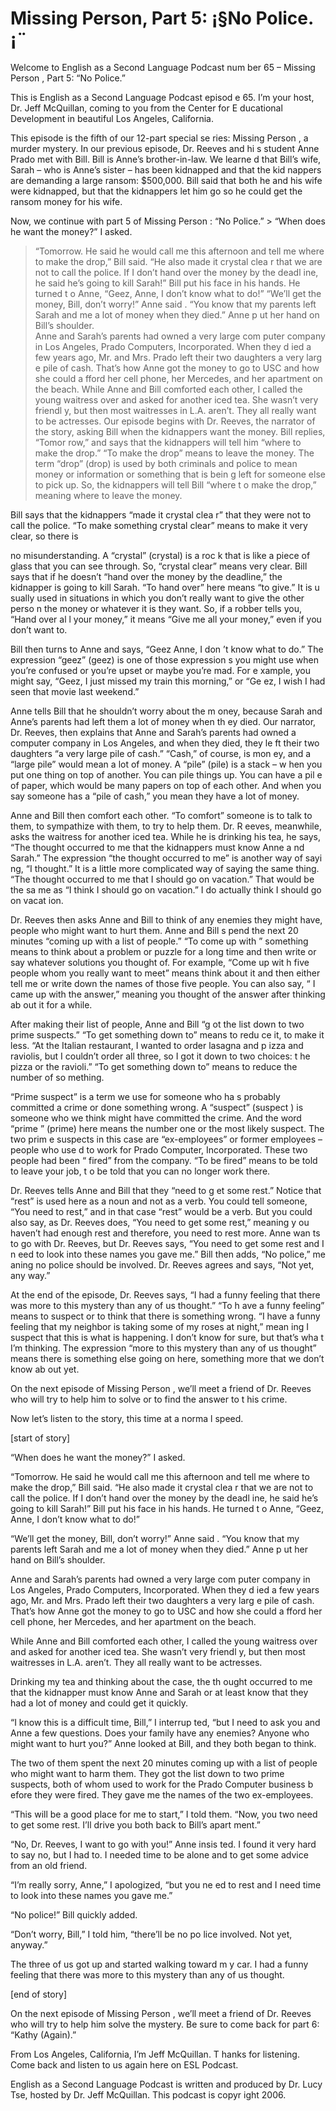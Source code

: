 # Missing Person, Part 5: ¡§No Police.¡¨

Welcome to English as a Second Language Podcast num ber 65 – Missing Person , Part 5: “No Police.” 

This is English as a Second Language Podcast episod e 65. I’m your host, Dr. Jeff McQuillan, coming to you from the Center for E ducational Development in beautiful Los Angeles, California.  

This episode is the fifth of our 12-part special se ries: Missing Person , a murder mystery. In our previous episode, Dr. Reeves and hi s student Anne Prado met with Bill. Bill is Anne’s brother-in-law. We learne d that Bill’s wife, Sarah – who is Anne’s sister – has been kidnapped and that the kid nappers are demanding a large ransom: $500,000. Bill said that both he and his wife were kidnapped, but that the kidnappers let him go so he could get the ransom money for his wife.  

Now, we continue with part 5 of Missing Person : “No Police.” > “When does he want the money?” I asked. 
> “Tomorrow. He said he would call me this afternoon and tell me where to make the drop,” Bill said. “He also made it crystal clea r that we are not to call the police. If I don’t hand over the money by the deadl ine, he said he’s going to kill Sarah!” Bill put his face in his hands. He turned t o Anne, “Geez, Anne, I don’t know what to do!” 
> “We’ll get the money, Bill, don’t worry!” Anne said . “You know that my parents left Sarah and me a lot of money when they died.” Anne p ut her hand on Bill’s shoulder.  
> Anne and Sarah’s parents had owned a very large com puter company in Los Angeles, Prado Computers, Incorporated. When they d ied a few years ago, Mr. and Mrs. Prado left their two daughters a very larg e pile of cash. That’s how Anne got the money to go to USC and how she could a fford her cell phone, her Mercedes, and her apartment on the beach. 
> While Anne and Bill comforted each other, I called the young waitress over and asked for another iced tea. She wasn’t very friendl y, but then most waitresses in L.A. aren’t. They all really want to be actresses. 
> Our episode begins with Dr. Reeves, the narrator of  the story, asking Bill when the kidnappers want the money. Bill replies, “Tomor row,” and says that the kidnappers will tell him “where to make the drop.” “To make the drop” means to leave the money. The term “drop” (drop) is used by both criminals and police to mean money or information or something that is bein g left for someone else to pick up. So, the kidnappers will tell Bill “where t o make the drop,” meaning where to leave the money. 

Bill says that the kidnappers “made it crystal clea r” that they were not to call the police. “To make something crystal clear” means to make it very clear, so there is  

no misunderstanding. A “crystal” (crystal) is a roc k that is like a piece of glass that you can see through. So, “crystal clear” means  very clear. Bill says that if he doesn’t “hand over the money by the deadline,” the kidnapper is going to kill Sarah. “To hand over” here means “to give.” It is u sually used in situations in which you don’t really want to give the other perso n the money or whatever it is they want. So, if a robber tells you, “Hand over al l your money,” it means “Give me all your money,” even if you don’t want to.  

Bill then turns to Anne and says, “Geez Anne, I don ’t know what to do.” The expression “geez” (geez) is one of those expression s you might use when you’re confused or you’re upset or maybe you’re mad. For e xample, you might say, “Geez, I just missed my train this morning,” or “Ge ez, I wish I had seen that movie last weekend.”  

Anne tells Bill that he shouldn’t worry about the m oney, because Sarah and Anne’s parents had left them a lot of money when th ey died. Our narrator, Dr. Reeves, then explains that Anne and Sarah’s parents  had owned a computer company in Los Angeles, and when they died, they le ft their two daughters “a very large pile of cash.” “Cash,” of course, is mon ey, and a “large pile” would mean a lot of money. A “pile” (pile) is a stack – w hen you put one thing on top of another. You can pile things up. You can have a pil e of paper, which would be many papers on top of each other. And when you say someone has a “pile of cash,” you mean they have a lot of money.  

Anne and Bill then comfort each other. “To comfort”  someone is to talk to them, to sympathize with them, to try to help them. Dr. R eeves, meanwhile, asks the waitress for another iced tea. While he is drinking  his tea, he says, “The thought occurred to me that the kidnappers must know Anne a nd Sarah.” The expression “the thought occurred to me” is another way of sayi ng, “I thought.” It is a little more complicated way of saying the same thing. “The  thought occurred to me that I should go on vacation.” That would be the sa me as “I think I should go on vacation.” I do actually think I should go on vacat ion. 

Dr. Reeves then asks Anne and Bill to think of any enemies they might have, people who might want to hurt them. Anne and Bill s pend the next 20 minutes “coming up with a list of people.” “To come up with ” something means to think about a problem or puzzle for a long time and then write or say whatever solutions you thought of. For example, “Come up wit h five people whom you really want to meet” means think about it and then either tell me or write down the names of those five people. You can also say, “ I came up with the answer,” meaning you thought of the answer after thinking ab out it for a while. 

After making their list of people, Anne and Bill “g ot the list down to two prime suspects.” “To get something down to” means to redu ce it, to make it less. “At the Italian restaurant, I wanted to order lasagna and p izza and raviolis, but I couldn’t order all three, so I got it down to two choices: t he pizza or the ravioli.” “To get something down to” means to reduce the number of so mething.  

“Prime suspect” is a term we use for someone who ha s probably committed a crime or done something wrong. A “suspect” (suspect ) is someone who we think might have committed the crime. And the word “prime ” (prime) here means the number one or the most likely suspect. The two prim e suspects in this case are “ex-employees” or former employees – people who use d to work for Prado Computer, Incorporated. These two people had been “ fired” from the company. “To be fired” means to be told to leave your job, t o be told that you can no longer work there.  

Dr. Reeves tells Anne and Bill that they “need to g et some rest.” Notice that “rest” is used here as a noun and not as a verb. You could  tell someone, “You need to rest,” and in that case “rest” would be a verb. But  you could also say, as Dr. Reeves does, “You need to get some rest,” meaning y ou haven’t had enough rest and therefore, you need to rest more. Anne wan ts to go with Dr. Reeves, but Dr. Reeves says, “You need to get some rest and I n eed to look into these names you gave me.” Bill then adds, “No police,” me aning no police should be involved. Dr. Reeves agrees and says, “Not yet, any way.”  

At the end of the episode, Dr. Reeves says, “I had a funny feeling that there was more to this mystery than any of us thought.” “To h ave a funny feeling” means to suspect or to think that there is something wrong. “I have a funny feeling that my neighbor is taking some of my roses at night,” mean ing I suspect that this is what is happening. I don’t know for sure, but that’s wha t I’m thinking. The expression “more to this mystery than any of us thought” means  there is something else going on here, something more that we don’t know ab out yet. 

On the next episode of Missing Person , we’ll meet a friend of Dr. Reeves who will try to help him to solve or to find the answer to t his crime. 

Now let’s listen to the story, this time at a norma l speed. 

[start of story] 

“When does he want the money?” I asked. 

“Tomorrow. He said he would call me this afternoon and tell me where to make the drop,” Bill said. “He also made it crystal clea r that we are not to call the police. If I don’t hand over the money by the deadl ine, he said he’s going to kill Sarah!” Bill put his face in his hands. He turned t o Anne, “Geez, Anne, I don’t know what to do!” 

“We’ll get the money, Bill, don’t worry!” Anne said . “You know that my parents left Sarah and me a lot of money when they died.” Anne p ut her hand on Bill’s shoulder.  

Anne and Sarah’s parents had owned a very large com puter company in Los Angeles, Prado Computers, Incorporated. When they d ied a few years ago, Mr. and Mrs. Prado left their two daughters a very larg e pile of cash. That’s how Anne got the money to go to USC and how she could a fford her cell phone, her Mercedes, and her apartment on the beach. 

While Anne and Bill comforted each other, I called the young waitress over and asked for another iced tea. She wasn’t very friendl y, but then most waitresses in L.A. aren’t. They all really want to be actresses. 

Drinking my tea and thinking about the case, the th ought occurred to me that the kidnapper must know Anne and Sarah or at least know  that they had a lot of money and could get it quickly.  

“I know this is a difficult time, Bill,” I interrup ted, “but I need to ask you and Anne a few questions. Does your family have any enemies?  Anyone who might want to hurt you?” Anne looked at Bill, and they both began  to think. 

The two of them spent the next 20 minutes coming up  with a list of people who might want to harm them. They got the list down to two prime suspects, both of whom used to work for the Prado Computer business b efore they were fired. They gave me the names of the two ex-employees.  

“This will be a good place for me to start,” I told  them. “Now, you two need to get some rest. I’ll drive you both back to Bill’s apart ment.” 

“No, Dr. Reeves, I want to go with you!” Anne insis ted. I found it very hard to say no, but I had to. I needed time to be alone and to get some advice from an old friend. 

“I’m really sorry, Anne,” I apologized, “but you ne ed to rest and I need time to look into these names you gave me.”  

 “No police!” Bill quickly added.  

“Don’t worry, Bill,” I told him, “there’ll be no po lice involved. Not yet, anyway.” 

The three of us got up and started walking toward m y car. I had a funny feeling that there was more to this mystery than any of us thought. 

[end of story] 

On the next episode of Missing Person , we’ll meet a friend of Dr. Reeves who will try to help him solve the mystery. Be sure to come back for part 6: “Kathy (Again).”  

From Los Angeles, California, I’m Jeff McQuillan. T hanks for listening. Come back and listen to us again here on ESL Podcast. 

English as a Second Language Podcast is written and  produced by Dr. Lucy Tse, hosted by Dr. Jeff McQuillan. This podcast is copyr ight 2006.

